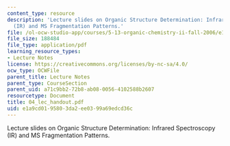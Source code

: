 ```yaml
---
content_type: resource
description: 'Lecture slides on Organic Structure Determination: Infrared Spectroscopy
  (IR) and MS Fragmentation Patterns.'
file: /ol-ocw-studio-app/courses/5-13-organic-chemistry-ii-fall-2006/e1a9cd0195803da2ee0399a69edcd36c_04_lec_handout.pdf
file_size: 188484
file_type: application/pdf
learning_resource_types:
- Lecture Notes
license: https://creativecommons.org/licenses/by-nc-sa/4.0/
ocw_type: OCWFile
parent_title: Lecture Notes
parent_type: CourseSection
parent_uid: a71c9bb2-72b8-ab08-0056-4102588b2607
resourcetype: Document
title: 04_lec_handout.pdf
uid: e1a9cd01-9580-3da2-ee03-99a69edcd36c
---
```

Lecture slides on Organic Structure Determination: Infrared Spectroscopy (IR) and MS Fragmentation Patterns.